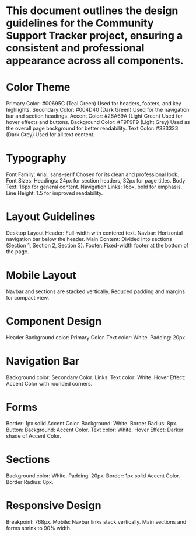 # This document outlines the design guidelines for the Community Support Tracker project, ensuring a consistent and professional appearance across all components.

# Color Theme
Primary Color: #00695C (Teal Green)
Used for headers, footers, and key highlights.
Secondary Color: #004D40 (Dark Green)
Used for the navigation bar and section headings.
Accent Color: #26A69A (Light Green)
Used for hover effects and buttons.
Background Color: #F9F9F9 (Light Grey)
Used as the overall page background for better readability.
Text Color: #333333 (Dark Grey)
Used for all text content.
# Typography
Font Family: Arial, sans-serif
Chosen for its clean and professional look.
Font Sizes:
Headings: 24px for section headers, 32px for page titles.
Body Text: 16px for general content.
Navigation Links: 16px, bold for emphasis.
Line Height: 1.5 for improved readability.
# Layout Guidelines
Desktop Layout
Header: Full-width with centered text.
Navbar: Horizontal navigation bar below the header.
Main Content: Divided into sections (Section 1, Section 2, Section 3).
Footer: Fixed-width footer at the bottom of the page.
# Mobile Layout
Navbar and sections are stacked vertically.
Reduced padding and margins for compact view.
# Component Design
Header
Background color: Primary Color.
Text color: White.
Padding: 20px.
# Navigation Bar
Background color: Secondary Color.
Links:
Text color: White.
Hover Effect: Accent Color with rounded corners.
# Forms
Border: 1px solid Accent Color.
Background: White.
Border Radius: 8px.
Button:
Background: Accent Color.
Text color: White.
Hover Effect: Darker shade of Accent Color.
# Sections
Background color: White.
Padding: 20px.
Border: 1px solid Accent Color.
Border Radius: 8px.
# Responsive Design
Breakpoint: 768px.
Mobile:
Navbar links stack vertically.
Main sections and forms shrink to 90% width.